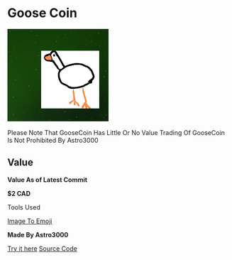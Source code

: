 # Goose Coin #

![goosecoin](goose.png)

Please Note That GooseCoin Has Little Or No Value
Trading Of GooseCoin Is Not Prohibited By Astro3000

## Value ##
**Value As of Latest Commit**

**$2 CAD**

Tools Used

[Image To Emoji](http://www.image2emoji.com/)


**Made By Astro3000**

[Try it here](https://replit.com/@Astro3000/GooseCoin?v=1)
[Source Code](https://github.com/Astro3000x/GooseCoin)